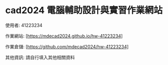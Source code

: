 # cad2024 電腦輔助設計與實習作業網站


使用者: 41223234

作業網站: [https://mdecad2024.github.io/hw-41223234]

作業倉儲: [https://github.com/mdecad2024/hw-41223234]

其他資訊: 請自行填入其他相關資料
